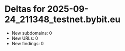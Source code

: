# Deltas for 2025-09-24_211348_testnet.bybit.eu
- New subdomains: 0
- New URLs: 0
- New findings: 0
